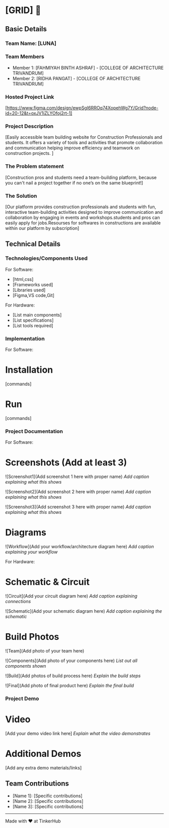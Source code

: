 # [GRID] 🎯


## Basic Details
### Team Name: [LUNA]


### Team Members
- Member 1: [FAHMIYAH BINTH ASHRAF] - [COLLEGE OF ARCHITECTURE TRIVANDRUM]
- Member 2: [RIDHA PANGAT] - [COLLEGE OF ARCHITECTURE TRIVANDRUM]


### Hosted Project Link
[https://www.figma.com/design/ewpSgI6RROq74XopehWg7Y/Grid?node-id=20-12&t=oxJV1iZLYOfoj2rt-1]

### Project Description
[Easily accessible team building website for Construction Professionals and students. It offers a variety of tools and activities that promote collaboration and  communication helping improve efficiency and teamwork on construction projects. ]

### The Problem statement
[Construction pros and students need a team-building platform, because you can't nail a project together if no one’s on the same blueprint!]

### The Solution
[Our platform provides construction professionals and students with fun, interactive team-building activities designed to improve communication and collaboration by engaging in events and workshops.students and pros can easily apply for jobs.Resourses for softwares in constructions are available within our platform by subscription]

## Technical Details
### Technologies/Components Used
For Software:
- [html,css]
- [Frameworks used]
- [Libraries used]
- [Figma,VS code,Git]

For Hardware:
- [List main components]
- [List specifications]
- [List tools required]

### Implementation
For Software:
# Installation
[commands]

# Run
[commands]

### Project Documentation
For Software:

# Screenshots (Add at least 3)
![Screenshot1](Add screenshot 1 here with proper name)
*Add caption explaining what this shows*

![Screenshot2](Add screenshot 2 here with proper name)
*Add caption explaining what this shows*

![Screenshot3](Add screenshot 3 here with proper name)
*Add caption explaining what this shows*

# Diagrams
![Workflow](Add your workflow/architecture diagram here)
*Add caption explaining your workflow*

For Hardware:

# Schematic & Circuit
![Circuit](Add your circuit diagram here)
*Add caption explaining connections*

![Schematic](Add your schematic diagram here)
*Add caption explaining the schematic*

# Build Photos
![Team](Add photo of your team here)


![Components](Add photo of your components here)
*List out all components shown*

![Build](Add photos of build process here)
*Explain the build steps*

![Final](Add photo of final product here)
*Explain the final build*

### Project Demo
# Video
[Add your demo video link here]
*Explain what the video demonstrates*

# Additional Demos
[Add any extra demo materials/links]

## Team Contributions
- [Name 1]: [Specific contributions]
- [Name 2]: [Specific contributions]
- [Name 3]: [Specific contributions]

---
Made with ❤️ at TinkerHub
